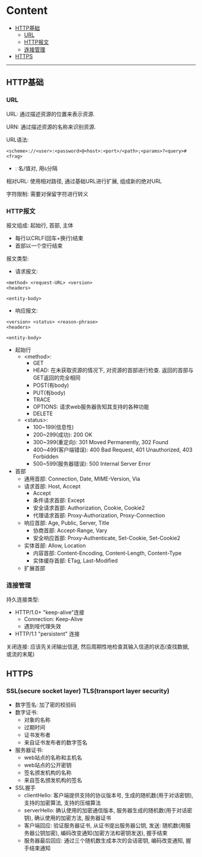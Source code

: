 # Content
- [HTTP基础](#HTTP基础)
  - [URL](#URL)
  - [HTTP报文](#HTTP报文)
  - [连接管理](#连接管理)
- [HTTPS](#HTTPS)

---
## HTTP基础
### URL
URL: 通过描述资源的位置来表示资源.

URN: 通过描述资源的名称来识别资源.

URL语法: 
```
<scheme>://<user>:<password>@<host>:<port>/<path>;<params>?<query>#<frag>
```
- <query>: 名/值对, 用`&`分隔

相对URL: 使用相对路径, 通过基础URL进行扩展, 组成新的绝对URL

字符限制: 需要对保留字符进行转义

### HTTP报文
报文组成: 起始行, 首部, 主体
- 每行以CRLF(回车+换行)结束
- 首部以一个空行结束

报文类型:
- 请求报文: 
```
<method> <request-URL> <version>
<headers>

<entity-body>
```
- 响应报文:
```
<version> <status> <reason-phrase>
<headers>

<entity-body>
```

- 起始行
  - \<method\>:
    - GET
    - HEAD: 在未获取资源的情况下, 对资源的首部进行检查. 返回的首部与GET返回的完全相同
    - POST(有body)
    - PUT(有body)
    - TRACE
    - OPTIONS: 请求web服务器告知其支持的各种功能
    - DELETE
  - \<status\>:
    - 100~199(信息性)
    - 200~299(成功): 200 OK
    - 300~399(重定向): 301 Moved Permanently, 302 Found
    - 400~499(客户端错误): 400 Bad Request, 401 Unauthorized, 403 Forbidden
    - 500~599(服务器错误): 500 Internal Server Error
- 首部
  - 通用首部: Connection, Date, MIME-Version, Via
  - 请求首部: Host, Accept
    - Accept
    - 条件请求首部: Except
    - 安全请求首部: Authorization, Cookie, Cookie2
    - 代理请求首部: Proxy-Authorization, Proxy-Connection
  - 响应首部: Age, Public, Server, Title
    - 协商首部: Accept-Range, Vary
    - 安全响应首部: Proxy-Authenticate, Set-Cookie, Set-Cookie2
  - 实体首部: Allow, Location
    - 内容首部: Content-Encoding, Content-Length, Content-Type
    - 实体缓存首部: ETag, Last-Modified
  - 扩展首部

### 连接管理
持久连接类型:
- HTTP/1.0+ "keep-alive"连接
  - Connection: Keep-Alive
  - 遇到哑代理失效
- HTTP/1.1 "persistent" 连接

关闭连接: 应该先关闭输出信道, 然后周期性地检查其输入信道的状态(查找数据, 或流的末尾)

## HTTPS
### SSL(secure socket layer) TLS(transport layer security)
- 数字签名: 加了密的校验码
- 数字证书: 
  - 对象的名称
  - 过期时间
  - 证书发布者
  - 来自证书发布者的数字签名
- 服务器证书:
  - web站点的名称和主机名
  - web站点的公开密钥
  - 签名颁发机构的名称
  - 来自签名颁发机构的签名
- SSL握手
  - clientHello: 客户端提供支持的协议版本号, 生成的随机数(用于对话密钥), 支持的加密算法, 支持的压缩算法
  - serverHello: 确认使用的加密通信版本, 服务器生成的随机数(用于对话密钥), 确认使用的加密方法, 服务器证书
  - 客户端回应: 验证服务器证书, 从证书提出服务器公钥, 发送: 随机数(用服务器公钥加密), 编码改变通知(加密方法和密钥发送), 握手结束
  - 服务器最后回应: 通过三个随机数生成本次的会话密钥, 编码改变通知, 握手结束通知
